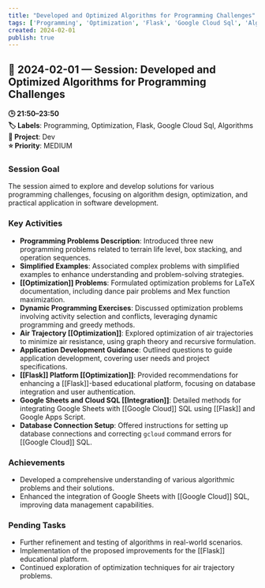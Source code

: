 ```yaml
---
title: "Developed and Optimized Algorithms for Programming Challenges"
tags: ['Programming', 'Optimization', 'Flask', 'Google Cloud Sql', 'Algorithms']
created: 2024-02-01
publish: true
---
```


## 📅 2024-02-01 — Session: Developed and Optimized Algorithms for Programming Challenges

**🕒 21:50–23:50**  
**🏷️ Labels**: Programming, Optimization, Flask, Google Cloud Sql, Algorithms  
**📂 Project**: Dev  
**⭐ Priority**: MEDIUM  


### Session Goal
The session aimed to explore and develop solutions for various programming challenges, focusing on algorithm design, optimization, and practical application in software development.

### Key Activities
- **Programming Problems Description**: Introduced three new programming problems related to terrain life level, box stacking, and operation sequences.
- **Simplified Examples**: Associated complex problems with simplified examples to enhance understanding and problem-solving strategies.
- **[[Optimization]] Problems**: Formulated optimization problems for LaTeX documentation, including dance pair problems and Mex function maximization.
- **Dynamic Programming Exercises**: Discussed optimization problems involving activity selection and conflicts, leveraging dynamic programming and greedy methods.
- **Air Trajectory [[Optimization]]**: Explored optimization of air trajectories to minimize air resistance, using graph theory and recursive formulation.
- **Application Development Guidance**: Outlined questions to guide application development, covering user needs and project specifications.
- **[[Flask]] Platform [[Optimization]]**: Provided recommendations for enhancing a [[Flask]]-based educational platform, focusing on database integration and user authentication.
- **Google Sheets and Cloud SQL [[Integration]]**: Detailed methods for integrating Google Sheets with [[Google Cloud]] SQL using [[Flask]] and Google Apps Script.
- **Database Connection Setup**: Offered instructions for setting up database connections and correcting `gcloud` command errors for [[Google Cloud]] SQL.

### Achievements
- Developed a comprehensive understanding of various algorithmic problems and their solutions.
- Enhanced the integration of Google Sheets with [[Google Cloud]] SQL, improving data management capabilities.

### Pending Tasks
- Further refinement and testing of algorithms in real-world scenarios.
- Implementation of the proposed improvements for the [[Flask]] educational platform.
- Continued exploration of optimization techniques for air trajectory problems.
